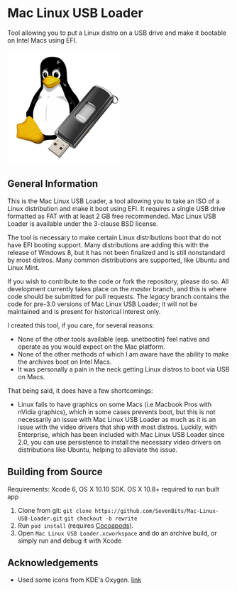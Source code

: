 Mac Linux USB Loader
====================

Tool allowing you to put a Linux distro on a USB drive and make it bootable on Intel Macs using EFI.

![Mac Linux USB Loader logo](Mac-Linux-USB-Loader/Images.xcassets/AppIcon.appiconset/icon_128x128@2x.png)

General Information
-------------------

This is the Mac Linux USB Loader, a tool allowing you to take an ISO of a Linux distribution and make it boot using EFI. It requires a single USB drive formatted as FAT with at least 2 GB free recommended. Mac Linux USB Loader is available under the 3-clause BSD license.

The tool is necessary to make certain Linux distributions boot that do not have EFI booting support. Many distributions are adding this with the release of Windows 8, but it has not been finalized and is still nonstandard by most distros. Many common distributions are supported, like Ubuntu and Linux Mint.

If you wish to contribute to the code or fork the repository, please do so. All development currently takes place on the _master_ branch, and this is where code should be submitted for pull requests. The _legacy_ branch contains the code for pre-3.0 versions of Mac Linux USB Loader; it will not be maintained and is present for historical interest only.

I created this tool, if you care, for several reasons:

- None of the other tools available (esp. unetbootin) feel native and operate as you would expect on the Mac platform.
- None of the other methods of which I am aware have the ability to make the archives boot on Intel Macs.
- It was personally a pain in the neck getting Linux distros to boot via USB on Macs.

That being said, it does have a few shortcomings:

- Linux fails to have graphics on some Macs (i.e Macbook Pros with nVidia graphics), which in some cases prevents boot, but this is not necessarily an issue with Mac Linux USB Loader as much as it is an issue with the video drivers that ship with most distros. Luckily, with Enterprise, which has been included with Mac Linux USB Loader since 2.0, you can use persistence to install the necessary video drivers on distributions like Ubuntu, helping to alleviate the issue.

Building from Source
--------------------
Requirements: Xcode 6, OS X 10.10 SDK. OS X 10.8+ required to run built app

1. Clone from git:
    `git clone https://github.com/SevenBits/Mac-Linux-USB-Loader.git`
    `git checkout -b rewrite`
1. Run `pod install` (requires [Cocoapods](http://cocoapods.org)).
1. Open `Mac Linux USB Loader.xcworkspace` and do an archive build, or simply run and debug it with Xcode

Acknowledgements
----------------

- Used some icons from KDE's Oxygen.
    [link](http://www.oxygen-icons.org/)
